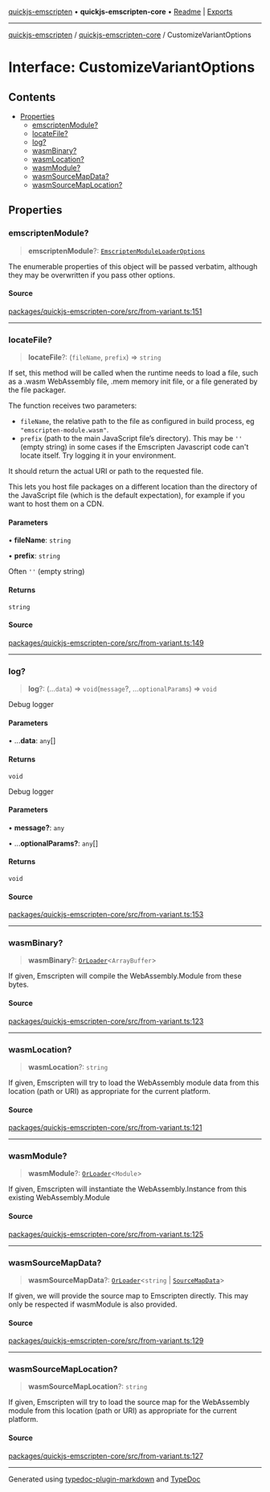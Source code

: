 [quickjs-emscripten](../../packages.md) • **quickjs-emscripten-core** • [Readme](../README.md) \| [Exports](../exports.md)

***

[quickjs-emscripten](../../packages.md) / [quickjs-emscripten-core](../exports.md) / CustomizeVariantOptions

# Interface: CustomizeVariantOptions

## Contents

- [Properties](CustomizeVariantOptions.md#properties)
  - [emscriptenModule?](CustomizeVariantOptions.md#emscriptenmodule)
  - [locateFile?](CustomizeVariantOptions.md#locatefile)
  - [log?](CustomizeVariantOptions.md#log)
  - [wasmBinary?](CustomizeVariantOptions.md#wasmbinary)
  - [wasmLocation?](CustomizeVariantOptions.md#wasmlocation)
  - [wasmModule?](CustomizeVariantOptions.md#wasmmodule)
  - [wasmSourceMapData?](CustomizeVariantOptions.md#wasmsourcemapdata)
  - [wasmSourceMapLocation?](CustomizeVariantOptions.md#wasmsourcemaplocation)

## Properties

### emscriptenModule?

> **emscriptenModule**?: [`EmscriptenModuleLoaderOptions`](EmscriptenModuleLoaderOptions.md)

The enumerable properties of this object will be passed verbatim, although they may be overwritten if you pass other options.

#### Source

[packages/quickjs-emscripten-core/src/from-variant.ts:151](https://github.com/justjake/quickjs-emscripten/blob/main/packages/quickjs-emscripten-core/src/from-variant.ts#L151)

***

### locateFile?

> **locateFile**?: (`fileName`, `prefix`) => `string`

If set, this method will be called when the runtime needs to load a file,
such as a .wasm WebAssembly file, .mem memory init file, or a file
generated by the file packager.

The function receives two parameters:

- `fileName`, the relative path to the file as configured in build
process, eg `"emscripten-module.wasm"`.
- `prefix` (path to the main JavaScript file’s directory). This may be `''`
(empty string) in some cases if the Emscripten Javascript code can't locate
itself. Try logging it in your environment.

It should return the actual URI or path to the requested file.

This lets you host file packages on a different location than the directory
of the JavaScript file (which is the default expectation), for example if
you want to host them on a CDN.

#### Parameters

• **fileName**: `string`

• **prefix**: `string`

Often `''` (empty string)

#### Returns

`string`

#### Source

[packages/quickjs-emscripten-core/src/from-variant.ts:149](https://github.com/justjake/quickjs-emscripten/blob/main/packages/quickjs-emscripten-core/src/from-variant.ts#L149)

***

### log?

> **log**?: (...`data`) => `void`(`message`?, ...`optionalParams`) => `void`

Debug logger

#### Parameters

• ...**data**: `any`[]

#### Returns

`void`

Debug logger

#### Parameters

• **message?**: `any`

• ...**optionalParams?**: `any`[]

#### Returns

`void`

#### Source

[packages/quickjs-emscripten-core/src/from-variant.ts:153](https://github.com/justjake/quickjs-emscripten/blob/main/packages/quickjs-emscripten-core/src/from-variant.ts#L153)

***

### wasmBinary?

> **wasmBinary**?: [`OrLoader`](../exports.md#orloadert)\<`ArrayBuffer`\>

If given, Emscripten will compile the WebAssembly.Module from these bytes.

#### Source

[packages/quickjs-emscripten-core/src/from-variant.ts:123](https://github.com/justjake/quickjs-emscripten/blob/main/packages/quickjs-emscripten-core/src/from-variant.ts#L123)

***

### wasmLocation?

> **wasmLocation**?: `string`

If given, Emscripten will try to load the WebAssembly module data from this location (path or URI) as appropriate for the current platform.

#### Source

[packages/quickjs-emscripten-core/src/from-variant.ts:121](https://github.com/justjake/quickjs-emscripten/blob/main/packages/quickjs-emscripten-core/src/from-variant.ts#L121)

***

### wasmModule?

> **wasmModule**?: [`OrLoader`](../exports.md#orloadert)\<`Module`\>

If given, Emscripten will instantiate the WebAssembly.Instance from this existing WebAssembly.Module

#### Source

[packages/quickjs-emscripten-core/src/from-variant.ts:125](https://github.com/justjake/quickjs-emscripten/blob/main/packages/quickjs-emscripten-core/src/from-variant.ts#L125)

***

### wasmSourceMapData?

> **wasmSourceMapData**?: [`OrLoader`](../exports.md#orloadert)\<`string` \| [`SourceMapData`](SourceMapData.md)\>

If given, we will provide the source map to Emscripten directly. This may only be respected if wasmModule is also provided.

#### Source

[packages/quickjs-emscripten-core/src/from-variant.ts:129](https://github.com/justjake/quickjs-emscripten/blob/main/packages/quickjs-emscripten-core/src/from-variant.ts#L129)

***

### wasmSourceMapLocation?

> **wasmSourceMapLocation**?: `string`

If given, Emscripten will try to load the source map for the WebAssembly module from this location (path or URI) as appropriate for the current platform.

#### Source

[packages/quickjs-emscripten-core/src/from-variant.ts:127](https://github.com/justjake/quickjs-emscripten/blob/main/packages/quickjs-emscripten-core/src/from-variant.ts#L127)

***

Generated using [typedoc-plugin-markdown](https://www.npmjs.com/package/typedoc-plugin-markdown) and [TypeDoc](https://typedoc.org/)
